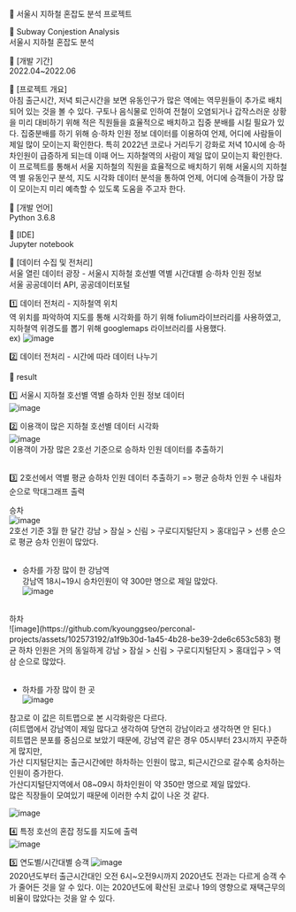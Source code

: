 :book: 서울시 지하철 혼잡도 분석 프로젝트 <br/>

:round_pushpin: Subway Conjestion Analysis <br/>
서울시 지하철 혼잡도 분석

:round_pushpin: [개발 기간] <br/>
2022.04~2022.06

:round_pushpin: [프로젝트 개요] <br/>
아침 출근시간, 저녁 퇴근시간을 보면 유동인구가 많은 역에는 역무원들이 추가로 배치되어 있는 것을 볼 수 있다. 구토나 음식물로 인하여 전철이 오염되거나 갑작스러운 상황을 미리 대비하기 위해 적은 직원들을 효율적으로 배치하고 집중 분배를 시킬 필요가 있다. 집중분배를 하기 위해 승·하차 인원 정보 데이터를 이용하여 언제, 어디에 사람들이 제일 많이 모이는지 확인한다. 특히 2022년 코로나 거리두기 강화로 저녁 10시에 승·하차인원이 급증하게 되는데 이때 어느 지하철역의 사람이 제일 많이 모이는지 확인한다.
이 프로젝트를 통해서 서울 지하철의 직원을 효율적으로 배치하기 위해 서울시의 지하철 역 별 유동인구 분석, 지도 시각화 데이터 분석을 통하여 언제, 어디에 승객들이 가장 많이 모이는지 미리 예측할 수 있도록 도움을 주고자 한다. <br/>

:round_pushpin: [개발 언어] <br/>
Python 3.6.8

:round_pushpin: [IDE] <br/>
Jupyter notebook

:round_pushpin: [데이터 수집 및 전처리] <br/>
서울 열린 데이터 광장 - 서울시 지하철 호선별 역별 시간대별 승·하차 인원 정보<br/>
서울 공공데이터 API, 공공데이터포털 <br/>

:one: 데이터 전처리 - 지하철역 위치 <br/>
역 위치를 파악하여 지도를 통해 시각화를 하기 위해 folium라이브러리를 사용하였고, 지하철역 위경도를 뽑기 위해 googlemaps 라이브러리를 사용했다.  <br/>
ex) 
![image](https://github.com/kyounggseo/perconal-projects/assets/102573192/e73f481b-2d0a-4fae-b59a-de2ad2632ca6)  <br/>

:two: 데이터 전처리 - 시간에 따라 데이터 나누기 <br/>

:round_pushpin: result <br/>

:one: 서울시 지하철 호선별 역별 승하차 인원 정보 데이터<br/>
![image](https://user-images.githubusercontent.com/102573192/223920418-aa43ba47-c028-4fb2-ba04-3946c73a1592.png)<br/>

:two: 이용객이 많은 지하철 호선별 데이터 시각화<br/>
![image](https://user-images.githubusercontent.com/102573192/223919172-f25b36d1-46d9-41ba-9a1a-c323009da2d2.png)<br/>
이용객이 가장 많은 2호선 기준으로 승하차 인원 데이터를 추출하기<br/>
<br/>

:three: 2호선에서 역별 평균 승하차 인원 데이터 추출하기 => 평균 승하차 인원 수 내림차순으로 막대그래프 출력<br/>

승차<br/>
![image](https://user-images.githubusercontent.com/102573192/223920823-7ed1f037-7b8a-482f-b004-08cae458050b.png)<br/>
2호선 기준 3월 한 달간 강남 > 잠실 > 신림 > 구로디지털단지 > 홍대입구 > 선릉 순으로 평균 승차 인원이 많았다.<br/>
<br/>

- 승차를 가장 많이 한 강남역<br/>
강남역 18시~19시 승차인원이 약 300만 명으로 제일 많았다.<br/>
![image](https://github.com/kyounggseo/perconal-projects/assets/102573192/cc9c8ddd-128a-467e-a550-f1f1c4b4e3f6)<br/>

<br/>
하차<br/>
![image](https://github.com/kyounggseo/perconal-projects/assets/102573192/a1f9b30d-1a45-4b28-be39-2de6c653c583)
평균 하차 인원은 거의 동일하게 강남 > 잠실 > 신림 > 구로디지털단지 > 홍대입구 > 역삼 순으로 많았다.<br/>
<br/>

- 하차를 가장 많이 한 곳 <br/>
![image](https://github.com/kyounggseo/perconal-projects/assets/102573192/0c062270-0c4e-4f35-afc7-c415a8bfd44e) <br/>

참고로 이 값은 히트맵으로 본 시각화랑은 다르다.<br/>
(히트맵에서 강남역이 제일 많다고 생각하여 당연히 강남이라고 생각하면 안 된다.)<br/>
히트맵은 분포를 중심으로 보았기 때문에, 강남역 같은 경우 05시부터 23시까지 꾸준하게 많지만, <br/>
가산 디지털단지는 출근시간에만 하차하는 인원이 많고, 퇴근시간으로 갈수록 승차하는 인원이 증가한다. <br/>
가산디지털단지역에서 08~09시 하차인원이 약 350만 명으로 제일 많았다. <br/>
많은 직장들이 모여있기 때문에 이러한 수치 값이 나온 것 같다. <br/>

![image](https://github.com/kyounggseo/perconal-projects/assets/102573192/b6b48d4c-f075-4d4c-a666-136a41aa8827) <br/>

:four: 특정 호선의 혼잡 정도를 지도에 출력<br/>
![image](https://user-images.githubusercontent.com/102573192/209819450-26b5c734-3dc3-4bc4-ba0b-ea2a29b33515.png)<br/>

:five: 연도별/시간대별 승객 
![image](https://user-images.githubusercontent.com/102573192/223921977-f35476c7-9c0b-434d-861b-956cdedcd657.png) <br/>
2020년도부터 출근시간대인 오전 6시~오전9시까지 2020년도 전과는 다르게 승객 수가 줄어든 것을 알 수 있다. 이는 2020년도에 확산된 코로나 19의 영향으로 재택근무의 비율이 많았다는 것을 알 수 있다. <br/>


